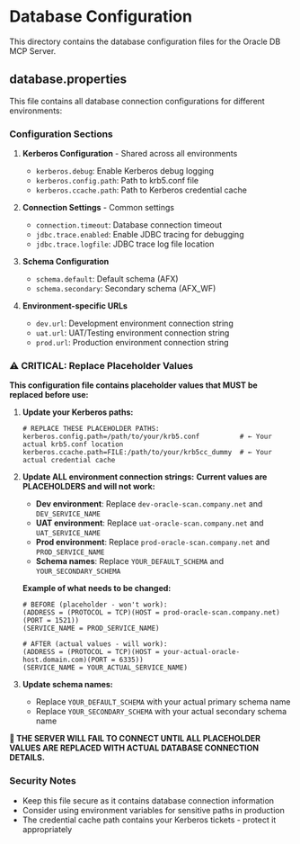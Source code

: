# Database Configuration

This directory contains the database configuration files for the Oracle DB MCP Server.

## database.properties

This file contains all database connection configurations for different environments:

### Configuration Sections

1. **Kerberos Configuration** - Shared across all environments
   - `kerberos.debug`: Enable Kerberos debug logging
   - `kerberos.config.path`: Path to krb5.conf file
   - `kerberos.ccache.path`: Path to Kerberos credential cache

2. **Connection Settings** - Common settings
   - `connection.timeout`: Database connection timeout
   - `jdbc.trace.enabled`: Enable JDBC tracing for debugging
   - `jdbc.trace.logfile`: JDBC trace log file location

3. **Schema Configuration**
   - `schema.default`: Default schema (AFX)
   - `schema.secondary`: Secondary schema (AFX_WF)

4. **Environment-specific URLs**
   - `dev.url`: Development environment connection string
   - `uat.url`: UAT/Testing environment connection string  
   - `prod.url`: Production environment connection string

### ⚠️ **CRITICAL: Replace Placeholder Values**

**This configuration file contains placeholder values that MUST be replaced before use:**

1. **Update your Kerberos paths:**
   ```properties
   # REPLACE THESE PLACEHOLDER PATHS:
   kerberos.config.path=/path/to/your/krb5.conf          # ← Your actual krb5.conf location
   kerberos.ccache.path=FILE:/path/to/your/krb5cc_dummy  # ← Your actual credential cache
   ```

2. **Update ALL environment connection strings:**
   **Current values are PLACEHOLDERS and will not work:**
   
   - **Dev environment**: Replace `dev-oracle-scan.company.net` and `DEV_SERVICE_NAME`
   - **UAT environment**: Replace `uat-oracle-scan.company.net` and `UAT_SERVICE_NAME`
   - **Prod environment**: Replace `prod-oracle-scan.company.net` and `PROD_SERVICE_NAME`
   - **Schema names**: Replace `YOUR_DEFAULT_SCHEMA` and `YOUR_SECONDARY_SCHEMA`
   
   **Example of what needs to be changed:**
   ```properties
   # BEFORE (placeholder - won't work):
   (ADDRESS = (PROTOCOL = TCP)(HOST = prod-oracle-scan.company.net)(PORT = 1521))
   (SERVICE_NAME = PROD_SERVICE_NAME)
   
   # AFTER (actual values - will work):
   (ADDRESS = (PROTOCOL = TCP)(HOST = your-actual-oracle-host.domain.com)(PORT = 6335))
   (SERVICE_NAME = YOUR_ACTUAL_SERVICE_NAME)
   ```

3. **Update schema names:**
   - Replace `YOUR_DEFAULT_SCHEMA` with your actual primary schema name
   - Replace `YOUR_SECONDARY_SCHEMA` with your actual secondary schema name

**🚨 THE SERVER WILL FAIL TO CONNECT UNTIL ALL PLACEHOLDER VALUES ARE REPLACED WITH ACTUAL DATABASE CONNECTION DETAILS.**

### Security Notes

- Keep this file secure as it contains database connection information
- Consider using environment variables for sensitive paths in production
- The credential cache path contains your Kerberos tickets - protect it appropriately